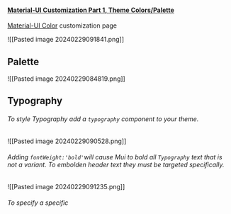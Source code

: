 #### [Material-UI Customization Part 1, Theme Colors/Palette](https://www.youtube.com/watch?v=cgStK4RxRGE)

[Material-UI Color](material-ui.com/customization/color/) customization page


![[Pasted image 20240229091841.png]]
## Palette
![[Pasted image 20240229084819.png]]

## Typography
###### To style Typography add a `typography` component to your theme.
![[Pasted image 20240229090528.png]]
###### Adding `fontWeight:'bold'`will cause Mui to bold all `Typography` text that is not a variant. To embolden header text they must be targeted specifically.

![[Pasted image 20240229091235.png]]

###### To specify a specific

